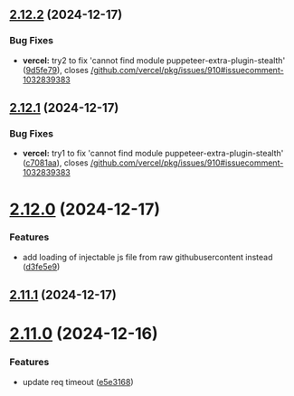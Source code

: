 ## [2.12.2](https://github.com/ghoshRitesh12/aniwatch/compare/v2.12.1...v2.12.2) (2024-12-17)


### Bug Fixes

* **vercel:** try2 to fix 'cannot find module puppeteer-extra-plugin-stealth' ([9d5fe79](https://github.com/ghoshRitesh12/aniwatch/commit/9d5fe795475a4405bd072d44e5de9f013e3b13a8)), closes [/github.com/vercel/pkg/issues/910#issuecomment-1032839383](https://github.com//github.com/vercel/pkg/issues/910/issues/issuecomment-1032839383)



## [2.12.1](https://github.com/ghoshRitesh12/aniwatch/compare/v2.12.0...v2.12.1) (2024-12-17)


### Bug Fixes

* **vercel:** try1 to fix 'cannot find module puppeteer-extra-plugin-stealth' ([c7081aa](https://github.com/ghoshRitesh12/aniwatch/commit/c7081aa5b9cf3fe50065cfdabba71dd198bdc2e4)), closes [/github.com/vercel/pkg/issues/910#issuecomment-1032839383](https://github.com//github.com/vercel/pkg/issues/910/issues/issuecomment-1032839383)



# [2.12.0](https://github.com/ghoshRitesh12/aniwatch/compare/v2.11.1...v2.12.0) (2024-12-17)


### Features

* add loading of injectable js file from raw githubusercontent instead ([d3fe5e9](https://github.com/ghoshRitesh12/aniwatch/commit/d3fe5e9d4f39eec65bcba3cbf81e3a72031449bf))



## [2.11.1](https://github.com/ghoshRitesh12/aniwatch/compare/v2.11.0...v2.11.1) (2024-12-17)



# [2.11.0](https://github.com/ghoshRitesh12/aniwatch/compare/v2.10.0...v2.11.0) (2024-12-16)


### Features

* update req timeout ([e5e3168](https://github.com/ghoshRitesh12/aniwatch/commit/e5e31682e7745808619ce1b19282487033cd3db7))



